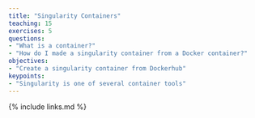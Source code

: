 ```yaml
---
title: "Singularity Containers"
teaching: 15
exercises: 5
questions:
- "What is a container?"
- "How do I made a singularity container from a Docker container?"
objectives:
- "Create a singularity container from Dockerhub"
keypoints:
- "Singularity is one of several container tools" 
---
```


{% include links.md %}